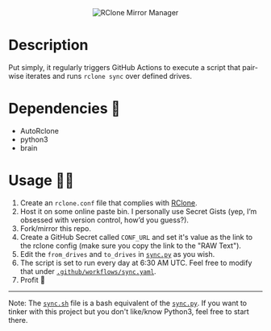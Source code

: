 <div align="center">

<img src="https://capsule-render.vercel.app/api?type=waving&color=gradient&height=300&text= AutoRClone_Sync &fontAlignY=35&desc=Backup%20your%20Beloved%20RClone%20Drives%20to%20Multiple%20Mirrors&animation=fadeIn&fontColor=0c1017" alt="RClone Mirror Manager"/>

</div>

# Description
Put simply, it regularly triggers GitHub Actions to execute a script that pair-wise iterates and runs `rclone sync` over defined drives. 

# Dependencies 🧰
- AutoRclone
- python3
- brain

# Usage 👨‍💻
1. Create an `rclone.conf` file that complies with [RClone](https://rclone.org/).
2. Host it on some online paste bin. I personally use Secret Gists (yep, I’m obsessed with version control, how’d you guess?).
3. Fork/mirror this repo.
4. Create a GitHub Secret called `CONF_URL` and set it's value as the link to the rclone config (make sure you copy the link to the "RAW Text").
5. Edit the `from_drives` and `to_drives` in [`sync.py`](sync.py) as you wish.
6. The script is set to run every day at 6:30 AM UTC. Feel free to modify that under [`.github/workflows/sync.yaml`](.github/workflows/sync.yaml).
7. Profit 💯

---

Note: The [`sync.sh`](sync.sh) file is a bash equivalent of the [`sync.py`](sync.py). If you want to tinker with this project
but you don't like/know Python3, feel free to start there. 

